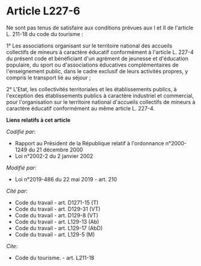 # Article L227-6

Ne sont pas tenus de satisfaire aux conditions prévues aux I et II de l'article L. 211-18 du code du tourisme :

1° Les associations organisant sur le territoire national des accueils collectifs de mineurs à caractère éducatif
conformément à l'article L. 227-4 du présent code et bénéficiant d'un agrément de jeunesse et d'éducation populaire, du sport
ou d'associations éducatives complémentaires de l'enseignement public, dans le cadre exclusif de leurs activités propres, y
compris le transport lié au séjour ;

2° L'Etat, les collectivités territoriales et les établissements publics, à l'exception des établissements publics à
caractère industriel et commercial, pour l'organisation sur le territoire national d'accueils collectifs de mineurs à
caractère éducatif conformément au même article L. 227-4.

**Liens relatifs à cet article**

_Codifié par_:

  - Rapport au Président de la République relatif à l'ordonnance n°2000-1249 du 21 décembre 2000
  - Loi n°2002-2 du 2 janvier 2002

_Modifié par_:

  - Loi n°2019-486 du 22 mai 2019 - art. 210

_Cité par_:

  - Code du travail - art. D1271-15 (T)
  - Code du travail - art. D129-31 (VT)
  - Code du travail - art. D129-8 (VT)
  - Code du travail - art. L129-13 (Ab)
  - Code du travail - art. L129-17 (AbD)
  - Code du travail - art. L129-5 (M)

_Cite_:

  - Code du tourisme. - art. L211-18
